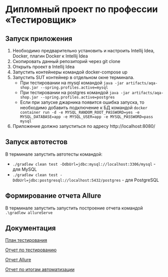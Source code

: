 # Дипломный проект по профессии «Тестировщик»
## Запуск приложения
1. Необходимо предварительно установить и настроить Intellij Idea, Docker, плагин Docker к Intellij Idea
2. Скопировать данный репозиторий через git clone
3. Открыть проект в Intellij Idea
4. Запустить контейнеры командой docker-compose up
5. Запустить SUT контейнер в отдельном окне терминала.
    * При тестировании на mysql командой `java -jar artifacts/aqa-shop.jar --spring.profiles.active=mysql`
    * При тестировании на postgres командой `java -jar artifacts/aqa-shop.jar --spring.profiles.active=postgres`
    * Если при запуске джарника появится ошибка запуска, то необходимо добавить подключение к БД командой `docker container run -d -e MYSQL_RANDOM_ROOT_PASSWORD=yes -e MYSQL_DATABASE=app -e MYSQL_USER=app -e MYSQL_PASSWORD=pass mysql`
6. Приложение должно запуститься по адресу http://localhost:8080/

## Запуск автотестов
В терминале запустить автотесты командой:
 * `./gradlew clean test -DdbUrl=jdbc:mysql://localhost:3306/mysql` - для MySQL
 * `./gradlew clean test -DdbUrl=jdbc:postgresql://localhost:5432/postgres` - для PostgreSQL

## Формирование отчета Allure
В терминале запустить запустить построение отчета командой `.\gradlew allureServe`

## Документация

[План тестирования](https://github.com/ewan132/QAATDiplom/blob/main/Documents/Plan.md)

[Отчет по тестированию](https://github.com/ewan132/QAATDiplom/blob/main/Documents/Report.md)

[Отчет Allure](https://github.com/ewan132/QAATDiplom/blob/main/Documents/Allure%20report.md)

[Отчет по итогам автоматизации](https://github.com/ewan132/QAATDiplom/blob/main/Documents/Summary.md)
